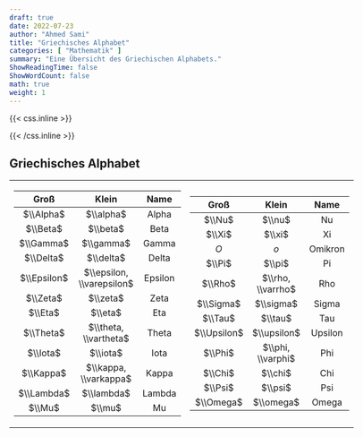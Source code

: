 ```yaml
---
draft: true
date: 2022-07-23
author: "Ahmed Sami"
title: "Griechisches Alphabet"
categories: [ "Mathematik" ]
summary: "Eine Übersicht des Griechischen Alphabets."
ShowReadingTime: false
ShowWordCount: false
math: true
weight: 1
---
```


{{< css.inline >}}

<style>
@media screen and (min-width:800px) {
    .post-content table th {font-size: 1.2rem;min-width: 113px;}
}
@media screen and (min-width:600px) {
    .table-desktop {display: table;}
    .table-mobile {display: none;}
}
@media screen and (max-width:600px) {
    .table-mobile table th {font-size: 1.2rem;min-width: 113px;}
    .table-desktop {display: none;}
    .table-mobile {display: block;}
}
</style>

{{< /css.inline >}}

## Griechisches Alphabet

<table class="table-desktop" style="overflow: hidden">
<tbody>
<tr><td style="border: 0; border-right: 4px solid var(--border);">

|    Groß     |           Klein           |  Name   |
|:-----------:|:-------------------------:|:-------:|
|  $\\Alpha$  |         $\\alpha$         |  Alpha  |
|  $\\Beta$   |         $\\beta$          |  Beta   |
|  $\\Gamma$  |         $\\gamma$         |  Gamma  |
|  $\\Delta$  |         $\\delta$         |  Delta  |
| $\\Epsilon$ | $\\epsilon, \\varepsilon$ | Epsilon |
|  $\\Zeta$   |         $\\zeta$          |  Zeta   |
|   $\\Eta$   |          $\\eta$          |   Eta   |
|  $\\Theta$  |   $\\theta, \\vartheta$   |  Theta  |
|  $\\Iota$   |         $\\iota$          |  Iota   |
|  $\\Kappa$  |   $\\kappa, \\varkappa$   |  Kappa  |
| $\\Lambda$  |        $\\lambda$         | Lambda  |
|   $\\Mu$    |          $\\mu$           |   Mu    |

</td><td style="border: 0">

|    Groß     |       Klein       |  Name   |
|:-----------:|:-----------------:|:-------:|
|   $\\Nu$    |      $\\nu$       |   Nu    |
|   $\\Xi$    |      $\\xi$       |   Xi    |
|     $O$     |        $o$        | Omikron |
|   $\\Pi$    |      $\\pi$       |   Pi    |
|   $\\Rho$   | $\\rho, \\varrho$ |   Rho   |
|  $\\Sigma$  |     $\\sigma$     |  Sigma  |
|   $\\Tau$   |      $\\tau$      |   Tau   |
| $\\Upsilon$ |    $\\upsilon$    | Upsilon |
|   $\\Phi$   | $\\phi, \\varphi$ |   Phi   |
|   $\\Chi$   |      $\\chi$      |   Chi   |
|   $\\Psi$   |      $\\psi$      |   Psi   |
|  $\\Omega$  |     $\\omega$     |  Omega  |
</td></tr></tbody></table>

<table class="table-mobile">
<tbody>
<td style="border: 0">

|    Groß     |           Klein           |  Name   |
|:-----------:|:-------------------------:|:-------:|
|  $\\Alpha$  |         $\\alpha$         |  Alpha  |
|  $\\Beta$   |         $\\beta$          |  Beta   |
|  $\\Gamma$  |         $\\gamma$         |  Gamma  |
|  $\\Delta$  |         $\\delta$         |  Delta  |
| $\\Epsilon$ | $\\epsilon, \\varepsilon$ | Epsilon |
|  $\\Zeta$   |         $\\zeta$          |  Zeta   |
|   $\\Eta$   |          $\\eta$          |   Eta   |
|  $\\Theta$  |   $\\theta, \\vartheta$   |  Theta  |
|  $\\Iota$   |         $\\iota$          |  Iota   |
|  $\\Kappa$  |   $\\kappa, \\varkappa$   |  Kappa  |
| $\\Lambda$  |        $\\lambda$         | Lambda  |
|   $\\Mu$    |          $\\mu$           |   Mu    |
|   $\\Nu$    |          $\\nu$           |   Nu    |
|   $\\Xi$    |          $\\xi$           |   Xi    |
|     $O$     |            $o$            | Omikron |
|   $\\Pi$    |          $\\pi$           |   Pi    |
|   $\\Rho$   |          $\\rho$          |   Rho   |
|  $\\Sigma$  |         $\\sigma$         |  Sigma  |
|   $\\Tau$   |          $\\tau$          |   Tau   |
| $\\Upsilon$ |        $\\upsilon$        | Upsilon |
|   $\\Phi$   |     $\\phi, \\varphi$     |   Phi   |
|   $\\Chi$   |          $\\chi$          |   Chi   |
|   $\\Psi$   |          $\\psi$          |   Psi   |
|  $\\Omega$  |         $\\omega$         |  Omega  |

</td>
</tbody>
</table>